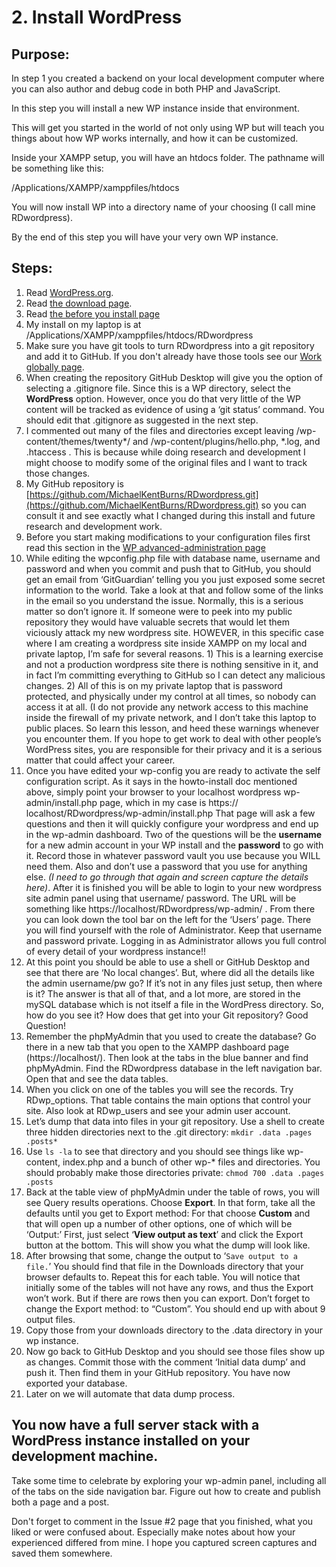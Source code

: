# 2. Install WordPress

## Purpose: 
In step 1 you created a backend on your local development computer where you can also author and debug code in both PHP and JavaScript.

In this step you will install a new WP instance inside that environment.

This will get you started in the world of not only using WP but will teach you things about how WP works internally, and how it can be customized.

Inside your XAMPP setup, you will have an htdocs folder. The pathname will be something like this:

/Applications/XAMPP/xamppfiles/htdocs

You will now install WP into a directory name of your choosing (I call mine RDwordpress).

By the end of this step you will have your very own WP instance.

## Steps:
1. Read [WordPress.org](https://wordpress.org).
2. Read [the download page](https://wordpress.org/download).
3. Read [the before you install page](https://developer.wordpress.org/advanced-administration/before-install/howto-install/)
4. My install on my laptop is at /Applications/XAMPP/xamppfiles/htdocs/RDwordpress
5. Make sure you have git tools to turn RDwordpress into a git repository and add it to GitHub. If you don't already have those tools see our [Work globally page](https://michaelkentburns.com/index.php/work-globally/).
6. When creating the repository GitHub Desktop will give you the option of selecting a .gitignore file.  Since this is a WP directory, select the **WordPress** option. However, once you do that very little of the WP content will be tracked as evidence of using a ‘git status’ command. You should edit that .gitignore as suggested in the next step.
7. I commented out many of the files and directories except leaving /wp-content/themes/twenty*/ and /wp-content/plugins/hello.php, *.log, and .htaccess . This is because while doing research and development I might choose to modify some of the original files and I want to track those changes.
8. My GitHub repository is [https://github.com/MichaelKentBurns/RDwordpress.git](https://github.com/MichaelKentBurns/RDwordpress.git) so you can consult it and see exactly what I changed during this install and future research and development work.
9. Before you start making modifications to your configuration files first read this section in the [WP advanced-administration page](https://developer.wordpress.org/advanced-administration/wordpress/wp-config/)
10. While editing the wpconfig.php file with database name, username
and password and when you commit and push that to GitHub, you
should get an email from ‘GitGuardian’ telling you you just exposed
some secret information to the world. Take a look at that and follow
some of the links in the email so you understand the issue. Normally,
this is a serious matter so don’t ignore it. If someone were to peek
into my public repository they would have valuable secrets that would
let them viciously attack my new wordpress site. HOWEVER, in this
specific case where I am creating a wordpress site inside XAMPP on
my local and private laptop, I’m safe for several reasons. 1) This is a
learning exercise and not a production wordpress site there is nothing
sensitive in it, and in fact I’m committing everything to GitHub so I can
detect any malicious changes. 2) All of this is on my private laptop that is password protected, and physically under my control at all times, so
nobody can access it at all. (I do not provide any network access to this machine inside the firewall of my private network, and I don’t take this laptop to public places. So learn this lesson, and heed these
warnings whenever you encounter them. If you hope to get work to deal with other people’s WordPress sites, you are responsible for their privacy and it is a serious matter that could affect your career.
11. Once you have edited your wp-config you are ready to activate the
self configuration script. As it says in the howto-install doc
mentioned above, simply point your browser to your localhost
wordpress wp-admin/install.php page, which in my case is https://
localhost/RDwordpress/wp-admin/install.php That page will ask a
few questions and then it will quickly configure your wordpress and
end up in the wp-admin dashboard. Two of the questions will be the
**username** for a new admin account in your WP install and the
**password** to go with it. Record those in whatever password vault you use because you WILL need them. Also and don’t use a password that you use for anything else. *(I need to go through that again and screen
capture the details here)*. After it is finished you will be able to login
to your new wordpress site admin panel using that username/
password. The URL will be something like https://localhost/RDwordpress/wp-admin/ . From there you can look down the tool bar on the left for the ‘Users’ page. There you will find yourself with the role of Administrator. Keep that username and password private. Logging in as Administrator allows you full control of every detail of your wordpress instance!!
12. At this point you should be able to use a shell or GitHub Desktop and
see that there are ‘No local changes’. But, where did all the details
like the admin username/pw go? If it’s not in any files just setup, then
where is it? The answer is that all of that, and a lot more, are stored in
the mySQL database which is not itself a file in the WordPress
directory. So, how do you see it? How does that get into your Git
repository? Good Question!
13. Remember the phpMyAdmin that you used to create the database?
Go there in a new tab that you open to the XAMPP dashboard page
(https://localhost/). Then look at the tabs in the blue banner and find
phpMyAdmin. Find the RDwordpress database in the left navigation
bar. Open that and see the data tables.
14. When you click on one of the tables you will see the records. Try
RDwp_options. That table contains the main options that control
your site. Also look at RDwp_users and see your admin user
account.
15. Let’s dump that data into files in your git repository. Use a shell to
create three hidden directories next to the .git directory:
`mkdir .data .pages .posts*`
16. Use `ls -la` to see that directory and you should see things like 
wp-content, index.php and a bunch of other wp-* files and directories.
You should probably make those directories private: 
`chmod 700 .data .pages .posts`
17. Back at the table view of phpMyAdmin under the table of rows, you
will see Query results operations. Choose **Export**. In that form, take
all the defaults until you get to Export method: For that choose
**Custom** and that will open up a number of other options, one of which
will be ‘Output:’ First, just select ‘**View output as text**’ and click the Export button at the bottom. This will show you what the dump will
look like. 
18. After browsing that some, change the output to ‘`Save output to a file.`’ You should find that file in the Downloads directory that your browser
defaults to. Repeat this for each table. You will notice that initially
some of the tables will not have any rows, and thus the Export won’t
work. But if there are rows then you can export. Don’t forget to
change the Export method: to “Custom”. You should end up with
about 9 output files.
19. Copy those from your downloads directory to the .data directory in
your wp instance.
20. Now go back to GitHub Desktop and you should see those files show
up as changes. Commit those with the comment ‘Initial data dump’
and push it. Then find them in your GitHub repository. You have
now exported your database.
21. Later on we will automate that data dump process.

## You now have a full server stack with a WordPress instance installed on your development machine.

Take some time to celebrate by exploring your wp-admin panel, including all of the tabs on the side navigation bar.  Figure out how to create and publish both a page and a post. 

Don't forget to comment in the Issue #2 page that you finished, what you liked or were confused about.  Especially make notes about how your experienced differed from mine.  I hope you captured screen captures and saved them somewhere. 
